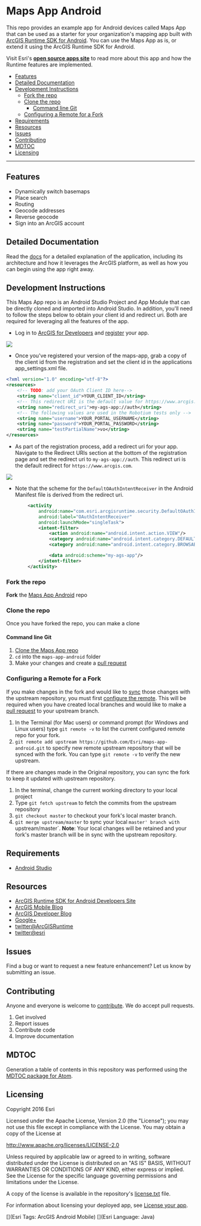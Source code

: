 # Maps App Android

This repo provides an example app for Android devices called Maps App that can be used as a
starter for your organization's mapping app built with [ArcGIS Runtime SDK for Android](https://developers.arcgis.com/android/). You can use the Maps App as is, or extend it using the ArcGIS Runtime SDK for Android.

Visit Esri's [**open source apps site**](https://developers.arcgis.com/example-apps/maps-app/) to read more about this app and how the Runtime features are implemented.

<!-- MDTOC maxdepth:6 firsth1:0 numbering:0 flatten:0 bullets:1 updateOnSave:1 -->

- [Features](#features)   
- [Detailed Documentation](#detailed-documentation)   
- [Development Instructions](#development-instructions)   
   - [Fork the repo](#fork-the-repo)   
   - [Clone the repo](#clone-the-repo)   
      - [Command line Git](#command-line-git)   
   - [Configuring a Remote for a Fork](#configuring-a-remote-for-a-fork)   
- [Requirements](#requirements)   
- [Resources](#resources)   
- [Issues](#issues)   
- [Contributing](#contributing)   
- [MDTOC](#mdtoc)   
- [Licensing](#licensing)   

<!-- /MDTOC -->
---

## Features

 * Dynamically switch basemaps		
 * Place search		
 * Routing		
 * Geocode addresses		
 * Reverse geocode		
 * Sign into an ArcGIS account

## Detailed Documentation

Read the [docs](./docs/README.md) for a detailed explanation of the application, including its architecture and how it leverages the ArcGIS platform, as well as how you can begin using the app right away.

## Development Instructions

This Maps App repo is an Android Studio Project and App Module that can be directly cloned and imported into Android Studio. In addition, you'll need to follow the steps below to obtain your client id and redirect uri. Both are required for leveraging all the features of the app.

* Log in to [ArcGIS for Developers](https://developers.arcgis.com/) and [register](https://developers.arcgis.com/applications/#/) your app.  

![](/docs/images/Register1.png)

* Once you've registered your version of the maps-app, grab a copy of the client id from the registration and set the client id in the applications app_settings.xml file.  

```xml
<?xml version="1.0" encoding="utf-8"?>
<resources>
    <!-- TODO: add your OAuth Client ID here-->
    <string name="client_id">YOUR_CLIENT_ID</string>
    <!-- This redirect URI is the default value for https://www.arcgis.com -->
    <string name="redirect_uri">my-ags-app://auth</string>
    <!-- The following values are used in the Robotium tests only -->
    <string name="username">YOUR_PORTAL_USERNAME</string>
    <string name="password">YOUR_PORTAL_PASSWORD</string>
    <string name="testPartialName">vo</string>
</resources>
```

* As part of the registration process, add a redirect uri for your app.  Navigate to the Redirect URIs section at the bottom of the registration page and set the redirect uri to `my-ags-app://auth`.  This redirect uri is the default redirect for `https://www.arcgis.com`.

![](/docs/images/Register2.png)

* Note that the scheme for the `DefaultOAuthIntentReceiver` in the Android Manifest file is derived from the redirect uri.

```xml
        <activity
            android:name="com.esri.arcgisruntime.security.DefaultOAuthIntentReceiver"
            android:label="OAuthIntentReceiver"
            android:launchMode="singleTask">
            <intent-filter>
                <action android:name="android.intent.action.VIEW"/>
                <category android:name="android.intent.category.DEFAULT"/>
                <category android:name="android.intent.category.BROWSABLE"/>

                <data android:scheme="my-ags-app"/>
            </intent-filter>
        </activity>
```

### Fork the repo

**Fork** the [Maps App Android](https://github.com/Esri/maps-app-android/fork) repo

### Clone the repo

Once you have forked the repo, you can make a clone

#### Command line Git

1. [Clone the Maps App repo](https://help.github.com/articles/fork-a-repo#step-2-clone-your-fork)
2. ```cd``` into the ```maps-app-android``` folder
3. Make your changes and create a [pull request](https://help.github.com/articles/creating-a-pull-request)

### Configuring a Remote for a Fork

If you make changes in the fork and would like to [sync](https://help.github.com/articles/syncing-a-fork/) those changes with the upstream repository, you must first [configure the remote](https://help.github.com/articles/configuring-a-remote-for-a-fork/). This will be required when you have created local branches and would like to make a [pull request](https://help.github.com/articles/creating-a-pull-request) to your upstream branch.

1. In the Terminal (for Mac users) or command prompt (for Windows and Linux users) type ```git remote -v``` to list the current configured remote repo for your fork.
2. ```git remote add upstream https://github.com/Esri/maps-app-android.git``` to specify new remote upstream repository that will be synced with the fork. You can type ```git remote -v``` to verify the new upstream.

If there are changes made in the Original repository, you can sync the fork to keep it updated with upstream repository.

1. In the terminal, change the current working directory to your local project
2. Type ```git fetch upstream``` to fetch the commits from the upstream repository
3. ```git checkout master``` to checkout your fork's local master branch.
4. ```git merge upstream/master``` to sync your local `master' branch with `upstream/master`. **Note**: Your local changes will be retained and your fork's master branch will be in sync with the upstream repository.

## Requirements

* [Android Studio](http://developer.android.com/sdk/index.html)

## Resources

* [ArcGIS Runtime SDK for Android Developers Site](https://developers.arcgis.com/android/)
* [ArcGIS Mobile Blog](http://blogs.esri.com/esri/arcgis/category/mobile/)
* [ArcGIS Developer Blog](http://blogs.esri.com/esri/arcgis/category/developer/)
* [Google+](https://plus.google.com/+esri/posts)
* [twitter@ArcGISRuntime](https://twitter.com/ArcGISRuntime)
* [twitter@esri](http://twitter.com/esri)

## Issues

Find a bug or want to request a new feature enhancement?  Let us know by submitting an issue.

## Contributing

Anyone and everyone is welcome to [contribute](https://github.com/Esri/maps-app-android/blob/master/CONTRIBUTING.md). We do accept pull requests.

1. Get involved
2. Report issues
3. Contribute code
4. Improve documentation

## MDTOC

Generation a table of contents in this repository was performed using the [MDTOC package for Atom](https://atom.io/packages/atom-mdtoc).

## Licensing

Copyright 2016 Esri

Licensed under the Apache License, Version 2.0 (the "License"); you may not use this file except in compliance with the License. You may obtain a copy of the License at

http://www.apache.org/licenses/LICENSE-2.0

Unless required by applicable law or agreed to in writing, software distributed under the License is distributed on an "AS IS" BASIS, WITHOUT WARRANTIES OR CONDITIONS OF ANY KIND, either express or implied. See the License for the specific language governing permissions and limitations under the License.

A copy of the license is available in the repository's [license.txt](https://github.com/Esri/maps-app-android/blob/master/license.txt) file.

For information about licensing your deployed app, see [License your app](https://developers.arcgis.com/android/guide/license-your-app.htm).

[](Esri Tags: ArcGIS Android Mobile)
[](Esri Language: Java)​
